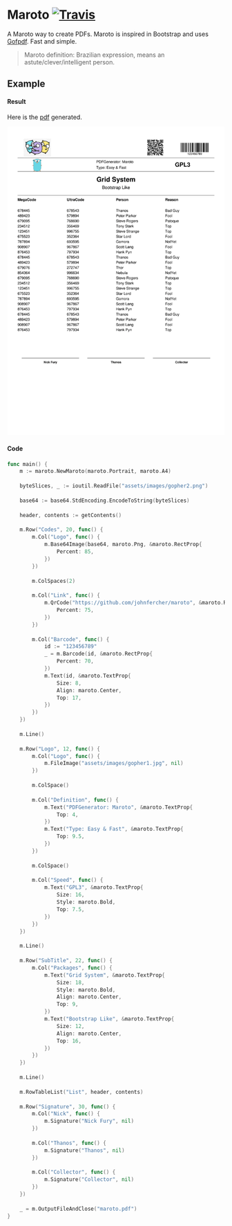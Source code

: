 # Maroto [![Travis](https://img.shields.io/badge/coverage-62.4%25-yellow.svg)][travis]
A Maroto way to create PDFs. Maroto is inspired in Bootstrap and uses [Gofpdf](https://github.com/jung-kurt/gofpdf). Fast and simple.

> Maroto definition: Brazilian expression, means an astute/clever/intelligent person.

## Example

#### Result
Here is the [pdf](assets/pdf/maroto.pdf) generated.

![result](assets/images/result.png)

#### Code
```go
func main() {
	m := maroto.NewMaroto(maroto.Portrait, maroto.A4)

	byteSlices, _ := ioutil.ReadFile("assets/images/gopher2.png")

	base64 := base64.StdEncoding.EncodeToString(byteSlices)

	header, contents := getContents()

	m.Row("Codes", 20, func() {
		m.Col("Logo", func() {
			m.Base64Image(base64, maroto.Png, &maroto.RectProp{
				Percent: 85,
			})
		})

		m.ColSpaces(2)

		m.Col("Link", func() {
			m.QrCode("https://github.com/johnfercher/maroto", &maroto.RectProp{
				Percent: 75,
			})
		})

		m.Col("Barcode", func() {
			id := "123456789"
			_ = m.Barcode(id, &maroto.RectProp{
				Percent: 70,
			})
			m.Text(id, &maroto.TextProp{
				Size: 8,
				Align: maroto.Center,
				Top: 17,
			})
		})
	})

	m.Line()

	m.Row("Logo", 12, func() {
		m.Col("Logo", func() {
			m.FileImage("assets/images/gopher1.jpg", nil)
		})

		m.ColSpace()

		m.Col("Definition", func() {
			m.Text("PDFGenerator: Maroto", &maroto.TextProp{
				Top: 4,
			})
			m.Text("Type: Easy & Fast", &maroto.TextProp{
				Top: 9.5,
			})
		})

		m.ColSpace()

		m.Col("Speed", func() {
			m.Text("GPL3", &maroto.TextProp{
				Size: 16,
				Style: maroto.Bold,
				Top: 7.5,
			})
		})
	})

	m.Line()

	m.Row("SubTitle", 22, func() {
		m.Col("Packages", func() {
			m.Text("Grid System", &maroto.TextProp{
				Size: 18,
				Style: maroto.Bold,
				Align: maroto.Center,
				Top: 9,
			})
			m.Text("Bootstrap Like", &maroto.TextProp{
				Size: 12,
				Align: maroto.Center,
				Top: 16,
			})
		})
	})

	m.Line()

	m.RowTableList("List", header, contents)

	m.Row("Signature", 30, func() {
		m.Col("Nick", func() {
			m.Signature("Nick Fury", nil)
		})

		m.Col("Thanos", func() {
			m.Signature("Thanos", nil)
		})

		m.Col("Collector", func() {
			m.Signature("Collector", nil)
		})
	})

	_ = m.OutputFileAndClose("maroto.pdf")
}
```

[travis]: https://travis-ci.com/johnfercher/maroto